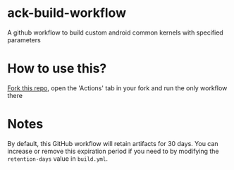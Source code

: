 # ack-build-workflow
A github workflow to build custom android common kernels with specified parameters

# How to use this?
[Fork this repo](https://github.com/abhiram79/android_common_kernel_ci/fork), 
open the 'Actions' tab in your fork and run the only workflow there


# Notes
By default, this GitHub workflow will retain artifacts for 30 days. You can increase or remove this expiration period 
if you need to by modifying the `retention-days` value in `build.yml`.
